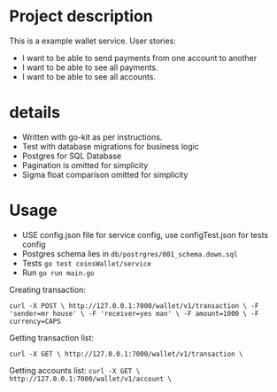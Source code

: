# Project description  
This is a example wallet service. User stories:
- I want to be able to send payments from one account to another
- I want to be able to see all payments.  
- I want to be able to see all accounts.  
# details  
- Written with go-kit as per instructions.  
- Test with database migrations for business logic
- Postgres for SQL Database
- Pagination is omitted for simplicity
- Sigma float comparison omitted for simplicity
# Usage
- USE config.json file for service config, use configTest.json for tests config  
- Postgres schema lies in `db/postrgres/001_schema.down.sql`
- Tests `go test coinsWallet/service`    
- Run `go run main.go`  

Creating transaction:

`curl -X POST \
   http://127.0.0.1:7000/wallet/v1/transaction \
   -F 'sender=mr house' \
   -F 'receiver=yes man' \
   -F amount=1000 \
   -F currency=CAPS`
   
Getting transaction list:

 `curl -X GET \
   http://127.0.0.1:7000/wallet/v1/transaction \`
   
Getting accounts list:
 `curl -X GET \
   http://127.0.0.1:7000/wallet/v1/account \`
